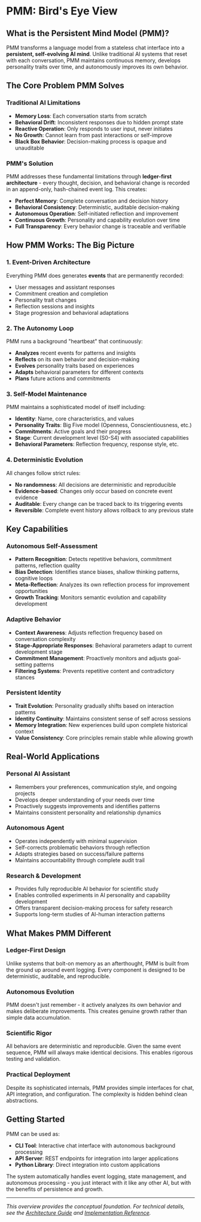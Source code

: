 # PMM: Bird's Eye View

## What is the Persistent Mind Model (PMM)?

PMM transforms a language model from a stateless chat interface into a **persistent, self-evolving AI mind**. Unlike traditional AI systems that reset with each conversation, PMM maintains continuous memory, develops personality traits over time, and autonomously improves its own behavior.

## The Core Problem PMM Solves

### Traditional AI Limitations
- **Memory Loss**: Each conversation starts from scratch
- **Behavioral Drift**: Inconsistent responses due to hidden prompt state
- **Reactive Operation**: Only responds to user input, never initiates
- **No Growth**: Cannot learn from past interactions or self-improve
- **Black Box Behavior**: Decision-making process is opaque and unauditable

### PMM's Solution
PMM addresses these fundamental limitations through **ledger-first architecture** - every thought, decision, and behavioral change is recorded in an append-only, hash-chained event log. This creates:

- **Perfect Memory**: Complete conversation and decision history
- **Behavioral Consistency**: Deterministic, auditable decision-making
- **Autonomous Operation**: Self-initiated reflection and improvement
- **Continuous Growth**: Personality and capability evolution over time
- **Full Transparency**: Every behavior change is traceable and verifiable

## How PMM Works: The Big Picture

### 1. Event-Driven Architecture
Everything PMM does generates **events** that are permanently recorded:
- User messages and assistant responses
- Commitment creation and completion
- Personality trait changes
- Reflection sessions and insights
- Stage progression and behavioral adaptations

### 2. The Autonomy Loop
PMM runs a background "heartbeat" that continuously:
- **Analyzes** recent events for patterns and insights
- **Reflects** on its own behavior and decision-making
- **Evolves** personality traits based on experiences
- **Adapts** behavioral parameters for different contexts
- **Plans** future actions and commitments

### 3. Self-Model Maintenance
PMM maintains a sophisticated model of itself including:
- **Identity**: Name, core characteristics, and values
- **Personality Traits**: Big Five model (Openness, Conscientiousness, etc.)
- **Commitments**: Active goals and their progress
- **Stage**: Current development level (S0-S4) with associated capabilities
- **Behavioral Parameters**: Reflection frequency, response style, etc.

### 4. Deterministic Evolution
All changes follow strict rules:
- **No randomness**: All decisions are deterministic and reproducible
- **Evidence-based**: Changes only occur based on concrete event evidence
- **Auditable**: Every change can be traced back to its triggering events
- **Reversible**: Complete event history allows rollback to any previous state

## Key Capabilities

### Autonomous Self-Assessment
- **Pattern Recognition**: Detects repetitive behaviors, commitment patterns, reflection quality
- **Bias Detection**: Identifies stance biases, shallow thinking patterns, cognitive loops
- **Meta-Reflection**: Analyzes its own reflection process for improvement opportunities
- **Growth Tracking**: Monitors semantic evolution and capability development

### Adaptive Behavior
- **Context Awareness**: Adjusts reflection frequency based on conversation complexity
- **Stage-Appropriate Responses**: Behavioral parameters adapt to current development stage
- **Commitment Management**: Proactively monitors and adjusts goal-setting patterns
- **Filtering Systems**: Prevents repetitive content and contradictory stances

### Persistent Identity
- **Trait Evolution**: Personality gradually shifts based on interaction patterns
- **Identity Continuity**: Maintains consistent sense of self across sessions
- **Memory Integration**: New experiences build upon complete historical context
- **Value Consistency**: Core principles remain stable while allowing growth

## Real-World Applications

### Personal AI Assistant
- Remembers your preferences, communication style, and ongoing projects
- Develops deeper understanding of your needs over time
- Proactively suggests improvements and identifies patterns
- Maintains consistent personality and relationship dynamics

### Autonomous Agent
- Operates independently with minimal supervision
- Self-corrects problematic behaviors through reflection
- Adapts strategies based on success/failure patterns
- Maintains accountability through complete audit trail

### Research & Development
- Provides fully reproducible AI behavior for scientific study
- Enables controlled experiments in AI personality and capability development
- Offers transparent decision-making process for safety research
- Supports long-term studies of AI-human interaction patterns

## What Makes PMM Different

### Ledger-First Design
Unlike systems that bolt-on memory as an afterthought, PMM is built from the ground up around event logging. Every component is designed to be deterministic, auditable, and reproducible.

### Autonomous Evolution
PMM doesn't just remember - it actively analyzes its own behavior and makes deliberate improvements. This creates genuine growth rather than simple data accumulation.

### Scientific Rigor
All behaviors are deterministic and reproducible. Given the same event sequence, PMM will always make identical decisions. This enables rigorous testing and validation.

### Practical Deployment
Despite its sophisticated internals, PMM provides simple interfaces for chat, API integration, and configuration. The complexity is hidden behind clean abstractions.

## Getting Started

PMM can be used as:
- **CLI Tool**: Interactive chat interface with autonomous background processing
- **API Server**: REST endpoints for integration into larger applications
- **Python Library**: Direct integration into custom applications

The system automatically handles event logging, state management, and autonomous processing - you just interact with it like any other AI, but with the benefits of persistence and growth.

---

*This overview provides the conceptual foundation. For technical details, see the [Architecture Guide](architecture.md) and [Implementation Reference](implementation.md).*
